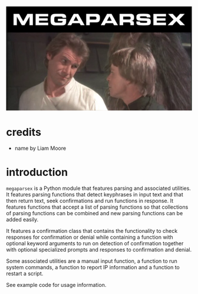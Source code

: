 ![](https://raw.githubusercontent.com/wdbm/megaparsex/master/media/megaparsex.png)

# credits

- name by Liam Moore

# introduction

`megaparsex` is a Python module that features parsing and associated utilities. It features parsing functions that detect keyphrases in input text and that then return text, seek confirmations and run functions in response. It features functions that accept a list of parsing functions so that collections of parsing functions can be combined and new parsing functions can be added easily.

It features a confirmation class that contains the functionality to check responses for confirmation or denial while containing a function with optional keyword arguments to run on detection of confirmation together with optional specialized prompts and responses to confirmation and denial.

Some associated utilities are a manual input function, a function to run system commands, a function to report IP information and a function to restart a script.

See example code for usage information.

